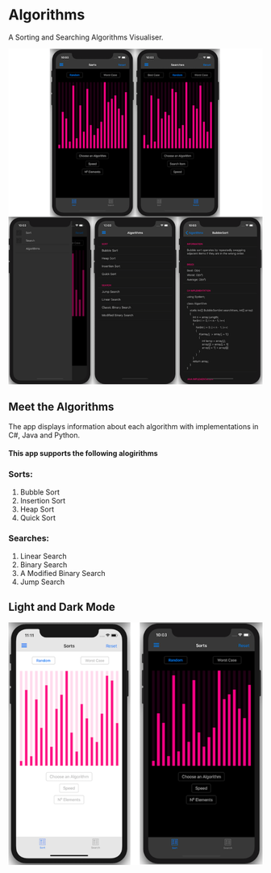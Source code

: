 # Algorithms
 
A Sorting and Searching Algorithms Visualiser.

![alt-text](Screenshots/BigScreenshot.png)


## Meet the Algorithms
The app displays information about each algorithm with implementations in C#, Java and Python.
#### This app supports the following alogirithms
### Sorts:
1. Bubble Sort
2. Insertion Sort
3. Heap Sort
4. Quick Sort
### Searches:
1. Linear Search
2. Binary Search
3. A Modified Binary Search
4. Jump Search


## Light and Dark Mode

![alt-text](Screenshots/LAndDMode.png)
